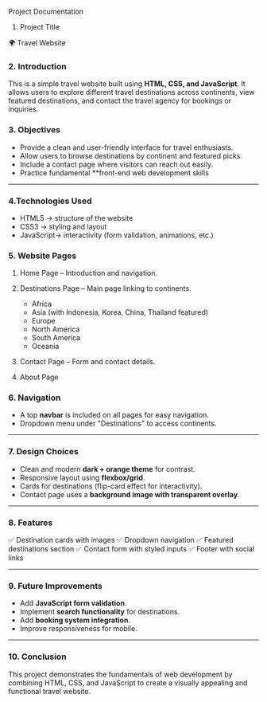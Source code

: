 Project Documentation

1. Project Title

🌍 Travel Website



### 2. Introduction

This is a simple travel website built using **HTML, CSS, and JavaScript**. 
It allows users to explore different travel destinations across continents, view featured destinations,
and contact the travel agency for bookings or inquiries.


### 3. Objectives

* Provide a clean and user-friendly interface for travel enthusiasts.
* Allow users to browse destinations by continent and featured picks.
* Include a contact page where visitors can reach out easily.
* Practice fundamental **front-end web development skills

---

### 4.Technologies Used

* HTML5 → structure of the website
* CSS3 → styling and layout
* JavaScript→ interactivity (form validation, animations, etc.)



### 5. Website Pages

1. Home Page – Introduction and navigation.
2. Destinations Page – Main page linking to continents.

   * Africa
   * Asia (with Indonesia, Korea, China, Thailand featured)
   * Europe
   * North America
   * South America
   * Oceania
3. Contact Page – Form and contact details.
4. About Page


### 6. Navigation

* A top **navbar** is included on all pages for easy navigation.
* Dropdown menu under "Destinations" to access continents.

---

### 7. Design Choices

* Clean and modern **dark + orange theme** for contrast.
* Responsive layout using **flexbox/grid**.
* Cards for destinations (flip-card effect for interactivity).
* Contact page uses a **background image with transparent overlay**.

---

### 8. Features

✅ Destination cards with images
✅ Dropdown navigation
✅ Featured destinations section
✅ Contact form with styled inputs
✅ Footer with social links

---

### 9. Future Improvements

* Add **JavaScript form validation**.
* Implement **search functionality** for destinations.
* Add **booking system integration**.
* Improve responsiveness for mobile.

---

### 10. Conclusion

This project demonstrates the fundamentals of web development by combining HTML, CSS, and JavaScript
to create a visually appealing and functional travel website.
